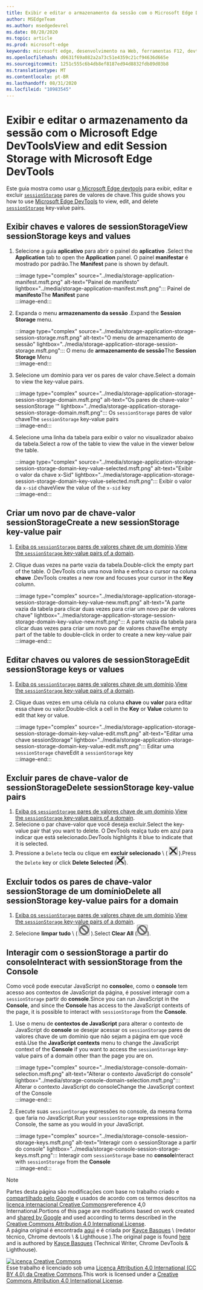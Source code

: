 ```yaml
---
title: Exibir e editar o armazenamento da sessão com o Microsoft Edge DevTools
author: MSEdgeTeam
ms.author: msedgedevrel
ms.date: 08/28/2020
ms.topic: article
ms.prod: microsoft-edge
keywords: microsoft edge, desenvolvimento na Web, ferramentas F12, devtools
ms.openlocfilehash: d0631f69a082a2a73c51e4359c21cf94636d665e
ms.sourcegitcommit: 1251c555c6b4db8ef8187ed94d8832fdb89d03b8
ms.translationtype: MT
ms.contentlocale: pt-BR
ms.lasthandoff: 08/31/2020
ms.locfileid: "10983545"
---
```

<!-- Copyright Kayce Basques 

   Licensed under the Apache License, Version 2.0 (the "License");
   you may not use this file except in compliance with the License.
   You may obtain a copy of the License at

       https://www.apache.org/licenses/LICENSE-2.0

   Unless required by applicable law or agreed to in writing, software
   distributed under the License is distributed on an "AS IS" BASIS,
   WITHOUT WARRANTIES OR CONDITIONS OF ANY KIND, either express or implied.
   See the License for the specific language governing permissions and
   limitations under the License.  -->





# <span data-ttu-id="b37a6-103">Exibir e editar o armazenamento da sessão com o Microsoft Edge DevTools</span><span class="sxs-lookup"><span data-stu-id="b37a6-103">View and edit Session Storage with Microsoft Edge DevTools</span></span>   

  

<span data-ttu-id="b37a6-104">Este guia mostra como usar [o Microsoft Edge devtools][MicrosoftEdgeDevTools] para exibir, editar e excluir [`sessionStorage`][MDNSessionStorage] pares de valores de chave.</span><span class="sxs-lookup"><span data-stu-id="b37a6-104">This guide shows you how to use [Microsoft Edge DevTools][MicrosoftEdgeDevTools] to view, edit, and delete [`sessionStorage`][MDNSessionStorage] key-value pairs.</span></span>  

## <span data-ttu-id="b37a6-105">Exibir chaves e valores de sessionStorage</span><span class="sxs-lookup"><span data-stu-id="b37a6-105">View sessionStorage keys and values</span></span>   

1.  <span data-ttu-id="b37a6-106">Selecione a guia **aplicativo** para abrir o painel do **aplicativo** .</span><span class="sxs-lookup"><span data-stu-id="b37a6-106">Select the **Application** tab to open the **Application** panel.</span></span>  <span data-ttu-id="b37a6-107">O painel **manifestar** é mostrado por padrão.</span><span class="sxs-lookup"><span data-stu-id="b37a6-107">The **Manifest** pane is shown by default.</span></span>  
    
    :::image type="complex" source="../media/storage-application-manifest.msft.png" alt-text="Painel de manifesto" lightbox="../media/storage-application-manifest.msft.png":::
       <span data-ttu-id="b37a6-109">Painel de **manifesto**</span><span class="sxs-lookup"><span data-stu-id="b37a6-109">The **Manifest** pane</span></span>  
    :::image-end:::  
    
1.  <span data-ttu-id="b37a6-110">Expanda o menu **armazenamento da sessão** .</span><span class="sxs-lookup"><span data-stu-id="b37a6-110">Expand the **Session Storage** menu.</span></span>  
    
    :::image type="complex" source="../media/storage-application-storage-session-storage.msft.png" alt-text="O menu de armazenamento de sessão" lightbox="../media/storage-application-storage-session-storage.msft.png":::
       <span data-ttu-id="b37a6-112">O menu de **armazenamento de sessão**</span><span class="sxs-lookup"><span data-stu-id="b37a6-112">The **Session Storage** Menu</span></span>  
    :::image-end:::  
    
1.  <span data-ttu-id="b37a6-113">Selecione um domínio para ver os pares de valor chave.</span><span class="sxs-lookup"><span data-stu-id="b37a6-113">Select a domain to view the key-value pairs.</span></span>  
    
    :::image type="complex" source="../media/storage-application-storage-session-storage-domain.msft.png" alt-text="Os pares de chave-valor ' sessionStorage '" lightbox="../media/storage-application-storage-session-storage-domain.msft.png":::
       <span data-ttu-id="b37a6-115">Os `sessionStorage` pares de valor chave</span><span class="sxs-lookup"><span data-stu-id="b37a6-115">The `sessionStorage` key-value pairs</span></span>  
    :::image-end:::  
    
1.  <span data-ttu-id="b37a6-116">Selecione uma linha da tabela para exibir o valor no visualizador abaixo da tabela.</span><span class="sxs-lookup"><span data-stu-id="b37a6-116">Select a row of the table to view the value in the viewer below the table.</span></span>  
    
    :::image type="complex" source="../media/storage-application-storage-session-storage-domain-key-value-selected.msft.png" alt-text="Exibir o valor da chave x-Sid" lightbox="../media/storage-application-storage-session-storage-domain-key-value-selected.msft.png":::
       <span data-ttu-id="b37a6-118">Exibir o valor da `x-sid` chave</span><span class="sxs-lookup"><span data-stu-id="b37a6-118">View the value of the `x-sid` key</span></span>  
    :::image-end:::  
    
## <span data-ttu-id="b37a6-119">Criar um novo par de chave-valor sessionStorage</span><span class="sxs-lookup"><span data-stu-id="b37a6-119">Create a new sessionStorage key-value pair</span></span>   

1.  <span data-ttu-id="b37a6-120">[Exiba os `sessionStorage` pares de valores chave de um domínio](#view-sessionstorage-keys-and-values).</span><span class="sxs-lookup"><span data-stu-id="b37a6-120">[View the `sessionStorage` key-value pairs of a domain](#view-sessionstorage-keys-and-values).</span></span>  
1.  <span data-ttu-id="b37a6-121">Clique duas vezes na parte vazia da tabela.</span><span class="sxs-lookup"><span data-stu-id="b37a6-121">Double-click the empty part of the table.</span></span>  <span data-ttu-id="b37a6-122">O DevTools cria uma nova linha e enfoca o cursor na coluna **chave** .</span><span class="sxs-lookup"><span data-stu-id="b37a6-122">DevTools creates a new row and focuses your cursor in the **Key** column.</span></span>  
    
    :::image type="complex" source="../media/storage-application-storage-session-storage-domain-key-value-new.msft.png" alt-text="A parte vazia da tabela para clicar duas vezes para criar um novo par de valores chave" lightbox="../media/storage-application-storage-session-storage-domain-key-value-new.msft.png":::
       <span data-ttu-id="b37a6-124">A parte vazia da tabela para clicar duas vezes para criar um novo par de valores chave</span><span class="sxs-lookup"><span data-stu-id="b37a6-124">The empty part of the table to double-click in order to create a new key-value pair</span></span>  
    :::image-end:::  
    
## <span data-ttu-id="b37a6-125">Editar chaves ou valores de sessionStorage</span><span class="sxs-lookup"><span data-stu-id="b37a6-125">Edit sessionStorage keys or values</span></span>   

1.  <span data-ttu-id="b37a6-126">[Exiba os `sessionStorage` pares de valores chave de um domínio](#view-sessionstorage-keys-and-values).</span><span class="sxs-lookup"><span data-stu-id="b37a6-126">[View the `sessionStorage` key-value pairs of a domain](#view-sessionstorage-keys-and-values).</span></span>  
1.  <span data-ttu-id="b37a6-127">Clique duas vezes em uma célula na coluna **chave** ou **valor** para editar essa chave ou valor.</span><span class="sxs-lookup"><span data-stu-id="b37a6-127">Double-click a cell in the **Key** or **Value** column to edit that key or value.</span></span>  
    
    :::image type="complex" source="../media/storage-application-storage-session-storage-domain-key-value-edit.msft.png" alt-text="Editar uma chave sessionStorage" lightbox="../media/storage-application-storage-session-storage-domain-key-value-edit.msft.png":::
       <span data-ttu-id="b37a6-129">Editar uma `sessionStorage` chave</span><span class="sxs-lookup"><span data-stu-id="b37a6-129">Edit a `sessionStorage` key</span></span>  
    :::image-end:::  
    
## <span data-ttu-id="b37a6-130">Excluir pares de chave-valor de sessionStorage</span><span class="sxs-lookup"><span data-stu-id="b37a6-130">Delete sessionStorage key-value pairs</span></span>   

1.  <span data-ttu-id="b37a6-131">[Exiba os `sessionStorage` pares de valores chave de um domínio](#view-sessionstorage-keys-and-values).</span><span class="sxs-lookup"><span data-stu-id="b37a6-131">[View the `sessionStorage` key-value pairs of a domain](#view-sessionstorage-keys-and-values).</span></span>  
1.  <span data-ttu-id="b37a6-132">Selecione o par chave-valor que você deseja excluir.</span><span class="sxs-lookup"><span data-stu-id="b37a6-132">Select the key-value pair that you want to delete.</span></span>  <span data-ttu-id="b37a6-133">O DevTools realça tudo em azul para indicar que está selecionado.</span><span class="sxs-lookup"><span data-stu-id="b37a6-133">DevTools highlights it blue to indicate that it is selected.</span></span>  
1.  <span data-ttu-id="b37a6-134">Pressione a `Delete` tecla ou clique em **excluir selecionado** \ ( ![ excluir selecionado ][ImageDeleteIcon] \).</span><span class="sxs-lookup"><span data-stu-id="b37a6-134">Press the `Delete` key or click **Delete Selected** \(![Delete Selected][ImageDeleteIcon]\).</span></span>  
    
## <span data-ttu-id="b37a6-135">Excluir todos os pares de chave-valor sessionStorage de um domínio</span><span class="sxs-lookup"><span data-stu-id="b37a6-135">Delete all sessionStorage key-value pairs for a domain</span></span>   

1.  <span data-ttu-id="b37a6-136">[Exiba os `sessionStorage` pares de valores chave de um domínio](#view-sessionstorage-keys-and-values).</span><span class="sxs-lookup"><span data-stu-id="b37a6-136">[View the `sessionStorage` key-value pairs of a domain](#view-sessionstorage-keys-and-values).</span></span>  
1.  <span data-ttu-id="b37a6-137">Selecione **limpar tudo** \ ( ![ limpar tudo ][ImageClearIcon] \).</span><span class="sxs-lookup"><span data-stu-id="b37a6-137">Select **Clear All** \(![Clear All][ImageClearIcon]\).</span></span>  
    
## <span data-ttu-id="b37a6-138">Interagir com o sessionStorage a partir do console</span><span class="sxs-lookup"><span data-stu-id="b37a6-138">Interact with sessionStorage from the Console</span></span>   

<span data-ttu-id="b37a6-139">Como você pode executar JavaScript no **console**e, como o **console** tem acesso aos contextos de JavaScript da página, é possível interagir com a `sessionStorage` partir do **console**.</span><span class="sxs-lookup"><span data-stu-id="b37a6-139">Since you can run JavaScript in the **Console**, and since the **Console** has access to the JavaScript contexts of the page, it is possible to interact with `sessionStorage` from the **Console**.</span></span>  

1.  <span data-ttu-id="b37a6-140">Use o menu de **contextos de JavaScript** para alterar o contexto de JavaScript do **console** se desejar acessar os `sessionStorage` pares de valores chave de um domínio que não sejam a página em que você está.</span><span class="sxs-lookup"><span data-stu-id="b37a6-140">Use the **JavaScript contexts** menu to change the JavaScript context of the **Console** if you want to access the `sessionStorage` key-value pairs of a domain other than the page you are on.</span></span>  
    
    :::image type="complex" source="../media/storage-console-domain-selection.msft.png" alt-text="Alterar o contexto JavaScript do console" lightbox="../media/storage-console-domain-selection.msft.png":::
       <span data-ttu-id="b37a6-142">Alterar o contexto JavaScript do console</span><span class="sxs-lookup"><span data-stu-id="b37a6-142">Change the JavaScript context of the Console</span></span>  
    :::image-end:::  
    
1.  <span data-ttu-id="b37a6-143">Execute suas `sessionStorage` expressões no console, da mesma forma que faria no JavaScript.</span><span class="sxs-lookup"><span data-stu-id="b37a6-143">Run your `sessionStorage` expressions in the Console, the same as you would in your JavaScript.</span></span>  
    
    :::image type="complex" source="../media/storage-console-session-storage-keys.msft.png" alt-text="Interagir com o sessionStorage a partir do console" lightbox="../media/storage-console-session-storage-keys.msft.png":::
       <span data-ttu-id="b37a6-145">Interagir com `sessionStorage` base no **console**</span><span class="sxs-lookup"><span data-stu-id="b37a6-145">Interact with `sessionStorage` from the **Console**</span></span>  
    :::image-end:::  
    
<!--  
   

  
-->  

<!-- image links -->  

[ImageClearIcon]: ../media/clear-icon.msft.png  
[ImageDeleteIcon]: ../media/delete-icon.msft.png  

<!-- links -->  

[MicrosoftEdgeDevTools]: ../../devtools-guide-chromium.md "Ferramentas de desenvolvedor do Microsoft Edge (Chromium) | Documentos da Microsoft"  

[MDNSessionStorage]: https://developer.mozilla.org/docs/Web/API/Window/sessionStorage "Window. sessionStorage | MDN"  

> [!NOTE]
> <span data-ttu-id="b37a6-148">Partes desta página são modificações com base no trabalho criado e [compartilhado pelo Google][GoogleSitePolicies] e usados de acordo com os termos descritos na [licença internacional Creative Commons][CCA4IL]rereference 4,0 International.</span><span class="sxs-lookup"><span data-stu-id="b37a6-148">Portions of this page are modifications based on work created and [shared by Google][GoogleSitePolicies] and used according to terms described in the [Creative Commons Attribution 4.0 International License][CCA4IL].</span></span>  
> <span data-ttu-id="b37a6-149">A página original é encontrada [aqui](https://developers.google.com/web/tools/chrome-devtools/storage/sessionstorage) e é criada por [Kayce Basques][KayceBasques] \ (redator técnico, Chrome devtools \ & Lighthouse \).</span><span class="sxs-lookup"><span data-stu-id="b37a6-149">The original page is found [here](https://developers.google.com/web/tools/chrome-devtools/storage/sessionstorage) and is authored by [Kayce Basques][KayceBasques] \(Technical Writer, Chrome DevTools \& Lighthouse\).</span></span>  

[![Licença Creative Commons][CCby4Image]][CCA4IL]  
<span data-ttu-id="b37a6-151">Esse trabalho é licenciado sob uma [Licença Attribution 4.0 International (CC BY 4.0) da Creative Commons][CCA4IL].</span><span class="sxs-lookup"><span data-stu-id="b37a6-151">This work is licensed under a [Creative Commons Attribution 4.0 International License][CCA4IL].</span></span>  

[CCA4IL]: https://creativecommons.org/licenses/by/4.0  
[CCby4Image]: https://i.creativecommons.org/l/by/4.0/88x31.png  
[GoogleSitePolicies]: https://developers.google.com/terms/site-policies  
[KayceBasques]: https://developers.google.com/web/resources/contributors/kaycebasques  
